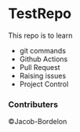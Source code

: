 # TestRepo
This repo is to learn 
- git commands
- Github Actions
- Pull Request
- Raising issues
- Project Control 

### Contributers 
&copy;Jacob-Bordelon
